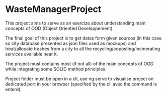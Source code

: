 # WasteManagerProject

This project aims to serve as an exercize about understanding main concepts of OOD (Object Oriented Developpement)

The final goal of this project is to get datas form given sources (in this case so city database presented as json files used as mockups) and treat/allocate trashes from a city
 to all the recycling/coposting/incinerating services available near it.

 The project must contains most (if not all) of the main concepts of OOD while integrating some SOLID method principles.
 
Project folder must be open in a cli, use ng serve to visualise project on dedicated port in your browser (specified by the cli avec the command is enterd).
